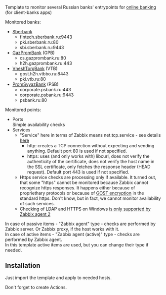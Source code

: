 Template to monitor several Russian banks' entrypoints for [online banking](https://en.wikipedia.org/wiki/Online_banking) (for client-banks apps)

Monitored banks:
- [Sberbank](https://en.wikipedia.org/wiki/Sberbank)
  - fintech.sberbank.ru:9443
  - pki.sberbank.ru:80
  - sbi.sberbank.ru:9443
- [GazPromBank](https://en.wikipedia.org/wiki/Gazprombank) (GPB)
  - cs.gazprombank.ru:80
  - h2h.gazprombank.ru:443
- [VneshTorgBank](https://en.wikipedia.org/wiki/VTB_Bank) (VTB)
  - gost.h2h.vtbbo.ru:8443
  - pki.vtb.ru:80
- [PromSvyazBank](https://en.wikipedia.org/wiki/Promsvyazbank) (PSB)
  - corporate.psbank.ru:443
  - corporate.psbank.ru:9443
  - psbank.ru:80


Monitored points:
- Ports<br>
  Simple availability checks
- Services<br>
  - "Service" here in terms of Zabbix means net.tcp.service - see details [here](https://www.zabbix.com/documentation/current/en/manual/appendix/items/service_check_details)
    - http: creates a TCP connection without expecting and sending anything. Default port 80 is used if not specified.
    - https: uses (and only works with) libcurl, does not verify the authenticity of the certificate, does not verify the host name in the SSL certificate, only fetches the response header (HEAD request). Default port 443 is used if not specified.
  - Https service checks are processing only if available. It turned out, that some "https" cannot be monitored because Zabbix cannot recognize https responses. It happens either because of propriethary protocols or because of [GOST encryption](https://en.wikipedia.org/wiki/GOST_(block_cipher)) in the standard https. Don't know, but in fact, we cannot monitor availability of such services.
  - Checking of LDAP and HTTPS on Windows [is only supported by Zabbix agent 2](https://www.zabbix.com/documentation/5.0/en/manual/config/items/itemtypes/zabbix_agent)


In case of passive items - "Zabbix agent" type - checks are performed by Zabbix server. Or Zabbix proxy, if the host works with it.<br>
In case of active items - "Zabbix agent (active)" type - checks are performed by Zabbix agent.<br>
In this template active items are used, but you can change their type if needed.

## Installation

Just import the template and apply to needed hosts.

Don't forget to create Actions. 
